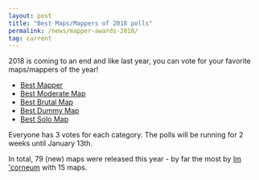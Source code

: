 ```yaml
---
layout: post
title: "Best Maps/Mappers of 2018 polls"
permalink: /news/mapper-awards-2018/
tag: current
---
```


2018 is coming to an end and like last year, you can vote for your favorite maps/mappers of the year!

- [Best Mapper](https://forum.ddnet.tw/viewtopic.php?f=94&t=6715)
- [Best Moderate Map](https://forum.ddnet.tw/viewtopic.php?f=94&t=6711)
- [Best Brutal Map](https://forum.ddnet.tw/viewtopic.php?f=94&t=6712)
- [Best Dummy Map](https://forum.ddnet.tw/viewtopic.php?f=94&t=6713)
- [Best Solo Map](https://forum.ddnet.tw/viewtopic.php?f=94&t=6714)

Everyone has 3 votes for each category. The polls will be running for 2 weeks until January 13th.

In total, 79 (new) maps were released this year - by far the most by [Im 'corneum](https://ddnet.tw/mappers/Im-32--39-corneum/) with 15 maps.